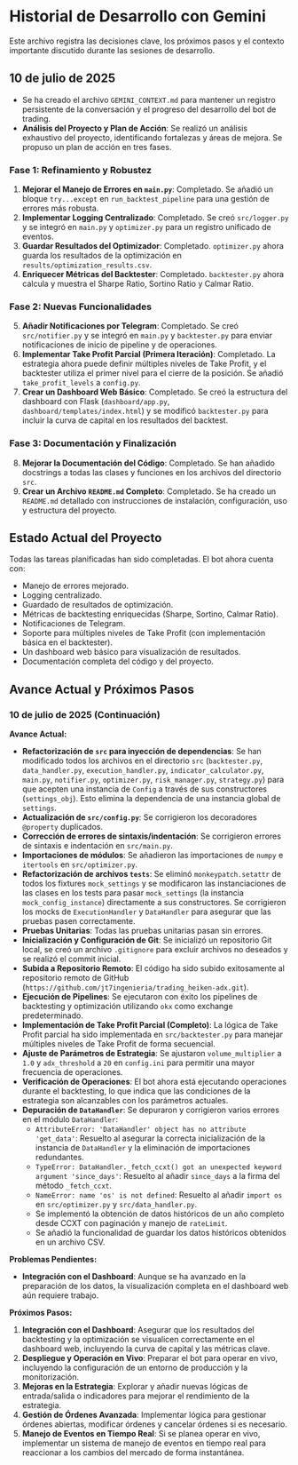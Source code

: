 # Historial de Desarrollo con Gemini

Este archivo registra las decisiones clave, los próximos pasos y el contexto importante discutido durante las sesiones de desarrollo.

## 10 de julio de 2025

*   Se ha creado el archivo `GEMINI_CONTEXT.md` para mantener un registro persistente de la conversación y el progreso del desarrollo del bot de trading.
*   **Análisis del Proyecto y Plan de Acción**: Se realizó un análisis exhaustivo del proyecto, identificando fortalezas y áreas de mejora. Se propuso un plan de acción en tres fases.

### Fase 1: Refinamiento y Robustez

1.  **Mejorar el Manejo de Errores en `main.py`**: Completado. Se añadió un bloque `try...except` en `run_backtest_pipeline` para una gestión de errores más robusta.
2.  **Implementar Logging Centralizado**: Completado. Se creó `src/logger.py` y se integró en `main.py` y `optimizer.py` para un registro unificado de eventos.
3.  **Guardar Resultados del Optimizador**: Completado. `optimizer.py` ahora guarda los resultados de la optimización en `results/optimization_results.csv`.
4.  **Enriquecer Métricas del Backtester**: Completado. `backtester.py` ahora calcula y muestra el Sharpe Ratio, Sortino Ratio y Calmar Ratio.

### Fase 2: Nuevas Funcionalidades

5.  **Añadir Notificaciones por Telegram**: Completado. Se creó `src/notifier.py` y se integró en `main.py` y `backtester.py` para enviar notificaciones de inicio de pipeline y de operaciones.
6.  **Implementar Take Profit Parcial (Primera Iteración)**: Completado. La estrategia ahora puede definir múltiples niveles de Take Profit, y el backtester utiliza el primer nivel para el cierre de la posición. Se añadió `take_profit_levels` a `config.py`.
7.  **Crear un Dashboard Web Básico**: Completado. Se creó la estructura del dashboard con Flask (`dashboard/app.py`, `dashboard/templates/index.html`) y se modificó `backtester.py` para incluir la curva de capital en los resultados del backtest.

### Fase 3: Documentación y Finalización

8.  **Mejorar la Documentación del Código**: Completado. Se han añadido docstrings a todas las clases y funciones en los archivos del directorio `src`.
9.  **Crear un Archivo `README.md` Completo**: Completado. Se ha creado un `README.md` detallado con instrucciones de instalación, configuración, uso y estructura del proyecto.

## Estado Actual del Proyecto

Todas las tareas planificadas han sido completadas. El bot ahora cuenta con:
-   Manejo de errores mejorado.
-   Logging centralizado.
-   Guardado de resultados de optimización.
-   Métricas de backtesting enriquecidas (Sharpe, Sortino, Calmar Ratio).
-   Notificaciones de Telegram.
-   Soporte para múltiples niveles de Take Profit (con implementación básica en el backtester).
-   Un dashboard web básico para visualización de resultados.
-   Documentación completa del código y del proyecto.

## Avance Actual y Próximos Pasos

### 10 de julio de 2025 (Continuación)

**Avance Actual:**

*   **Refactorización de `src` para inyección de dependencias**: Se han modificado todos los archivos en el directorio `src` (`backtester.py`, `data_handler.py`, `execution_handler.py`, `indicator_calculator.py`, `main.py`, `notifier.py`, `optimizer.py`, `risk_manager.py`, `strategy.py`) para que acepten una instancia de `Config` a través de sus constructores (`settings_obj`). Esto elimina la dependencia de una instancia global de `settings`.
*   **Actualización de `src/config.py`**: Se corrigieron los decoradores `@property` duplicados.
*   **Corrección de errores de sintaxis/indentación**: Se corrigieron errores de sintaxis e indentación en `src/main.py`.
*   **Importaciones de módulos**: Se añadieron las importaciones de `numpy` e `itertools` en `src/optimizer.py`.
*   **Refactorización de archivos `tests`**: Se eliminó `monkeypatch.setattr` de todos los fixtures `mock_settings` y se modificaron las instanciaciones de las clases en los tests para pasar `mock_settings` (la instancia `mock_config_instance`) directamente a sus constructores. Se corrigieron los mocks de `ExecutionHandler` y `DataHandler` para asegurar que las pruebas pasen correctamente.
*   **Pruebas Unitarias**: Todas las pruebas unitarias pasan sin errores.
*   **Inicialización y Configuración de Git**: Se inicializó un repositorio Git local, se creó un archivo `.gitignore` para excluir archivos no deseados y se realizó el commit inicial.
*   **Subida a Repositorio Remoto**: El código ha sido subido exitosamente al repositorio remoto de GitHub (`https://github.com/jt7ingenieria/trading_heiken-adx.git`).
*   **Ejecución de Pipelines**: Se ejecutaron con éxito los pipelines de backtesting y optimización utilizando `okx` como exchange predeterminado.
*   **Implementación de Take Profit Parcial (Completo)**: La lógica de Take Profit parcial ha sido implementada en `src/backtester.py` para manejar múltiples niveles de Take Profit de forma secuencial.
*   **Ajuste de Parámetros de Estrategia**: Se ajustaron `volume_multiplier` a `1.0` y `adx_threshold` a `20` en `config.ini` para permitir una mayor frecuencia de operaciones.
*   **Verificación de Operaciones**: El bot ahora está ejecutando operaciones durante el backtesting, lo que indica que las condiciones de la estrategia son alcanzables con los parámetros actuales.
*   **Depuración de `DataHandler`**: Se depuraron y corrigieron varios errores en el módulo `DataHandler`:
    *   `AttributeError: 'DataHandler' object has no attribute 'get_data'`: Resuelto al asegurar la correcta inicialización de la instancia de `DataHandler` y la eliminación de importaciones redundantes.
    *   `TypeError: DataHandler._fetch_ccxt() got an unexpected keyword argument 'since_days'`: Resuelto al añadir `since_days` a la firma del método `_fetch_ccxt`.
    *   `NameError: name 'os' is not defined`: Resuelto al añadir `import os` en `src/optimizer.py` y `src/data_handler.py`.
    *   Se implementó la obtención de datos históricos de un año completo desde CCXT con paginación y manejo de `rateLimit`.
    *   Se añadió la funcionalidad de guardar los datos históricos obtenidos en un archivo CSV.

**Problemas Pendientes:**

*   **Integración con el Dashboard**: Aunque se ha avanzado en la preparación de los datos, la visualización completa en el dashboard web aún requiere trabajo.

**Próximos Pasos:**

1.  **Integración con el Dashboard**: Asegurar que los resultados del backtesting y la optimización se visualicen correctamente en el dashboard web, incluyendo la curva de capital y las métricas clave.
2.  **Despliegue y Operación en Vivo**: Preparar el bot para operar en vivo, incluyendo la configuración de un entorno de producción y la monitorización.
3.  **Mejoras en la Estrategia**: Explorar y añadir nuevas lógicas de entrada/salida o indicadores para mejorar el rendimiento de la estrategia.
4.  **Gestión de Órdenes Avanzada**: Implementar lógica para gestionar órdenes abiertas, modificar órdenes y cancelar órdenes si es necesario.
5.  **Manejo de Eventos en Tiempo Real**: Si se planea operar en vivo, implementar un sistema de manejo de eventos en tiempo real para reaccionar a los cambios del mercado de forma instantánea.